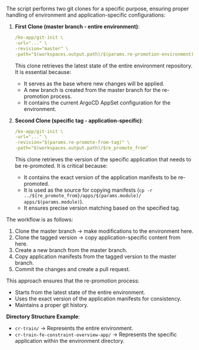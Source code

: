 The script performs two git clones for a specific purpose, ensuring proper handling of environment and application-specific configurations:

1. **First Clone (master branch - entire environment)**:
    ```yaml
    /ko-app/git-init \
    -url="..." \
    -revision="master" \
    -path="$(workspaces.output.path)/$(params.re-promotion-environment)"
    ```
    This clone retrieves the latest state of the entire environment repository. It is essential because:
    - It serves as the base where new changes will be applied.
    - A new branch is created from the master branch for the re-promotion process.
    - It contains the current ArgoCD AppSet configuration for the environment.

2. **Second Clone (specific tag - application-specific)**:
    ```yaml
    /ko-app/git-init \
    -url="..." \
    -revision="$(params.re-promote-from-tag)" \
    -path="$(workspaces.output.path)/$re_promote_from"
    ```
    This clone retrieves the version of the specific application that needs to be re-promoted. It is critical because:
    - It contains the exact version of the application manifests to be re-promoted.
    - It is used as the source for copying manifests (`cp -r ../${re_promote_from}/apps/$(params.module)/ apps/$(params.module)`).
    - It ensures precise version matching based on the specified tag.

The workflow is as follows:
1. Clone the master branch → make modifications to the environment here.
2. Clone the tagged version → copy application-specific content from here.
3. Create a new branch from the master branch.
4. Copy application manifests from the tagged version to the master branch.
5. Commit the changes and create a pull request.

This approach ensures that the re-promotion process:
- Starts from the latest state of the entire environment.
- Uses the exact version of the application manifests for consistency.
- Maintains a proper git history.

**Directory Structure Example**:
- `cr-train/` → Represents the entire environment.
- `cr-train-fe-constraint-overview-app/` → Represents the specific application within the environment directory.

